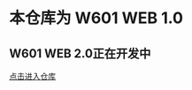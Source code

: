 # 本仓库为 W601 WEB 1.0

## W601 WEB 2.0正在开发中

[点击进入仓库](https://github.com/WKJay/w601_web_new "点击进入仓库")
